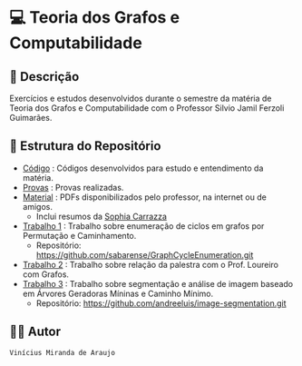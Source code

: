 # 💻 Teoria dos Grafos e Computabilidade

## 📃 Descrição

Exercícios e estudos desenvolvidos durante o semestre da matéria de Teoria dos Grafos e Computabilidade com o Professor
Silvio Jamil Ferzoli Guimarães.

## 📑 Estrutura do Repositório

- [Código](/4_Periodo/TGC/Codigo/) : Códigos desenvolvidos para estudo e entendimento da matéria.
- [Provas](/4_Periodo/TGC/Provas/) : Provas realizadas.
- [Material](/4_Periodo/TGC/Material/) : PDFs disponibilizados pelo professor, na internet ou de amigos.
    - Inclui resumos da [Sophia Carrazza](https://github.com/sophiacarrazza/4semestre-CC-PUCMinas-SophiaCarrazza/tree/main/Grafos)
- [Trabalho 1](/4_Periodo/TGC/Trabalho_1/) : Trabalho sobre enumeração de ciclos em grafos por Permutação e Caminhamento.
    - Repositório: https://github.com/sabarense/GraphCycleEnumeration.git
- [Trabalho 2](/4_Periodo/TGC/Trabalho_2/) : Trabalho sobre relação da palestra com o Prof. Loureiro com Grafos.
- [Trabalho 3](/4_Periodo/TGC/Trabalho_3/) : Trabalho sobre segmentação e análise de imagem baseado em Árvores Geradoras Míninas e Caminho Mínimo.
    - Repositório: https://github.com/andreeluis/image-segmentation.git

## 👨‍💻 Autor

`Vinícius Miranda de Araujo`